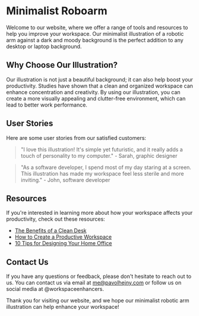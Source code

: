 <!--font:Lobster-->

# Minimalist Roboarm

Welcome to our website, where we offer a range of tools and resources to help you improve your workspace. Our minimalist illustration of a robotic arm against a dark and moody background is the perfect addition to any desktop or laptop background.

## Why Choose Our Illustration?

Our illustration is not just a beautiful background; it can also help boost your productivity. Studies have shown that a clean and organized workspace can enhance concentration and creativity. By using our illustration, you can create a more visually appealing and clutter-free environment, which can lead to better work performance.

## User Stories

Here are some user stories from our satisfied customers:

> "I love this illustration! It's simple yet futuristic, and it really adds a touch of personality to my computer." - Sarah, graphic designer

> "As a software developer, I spend most of my day staring at a screen. This illustration has made my workspace feel less sterile and more inviting." - John, software developer

## Resources

If you're interested in learning more about how your workspace affects your productivity, check out these resources:

-   [The Benefits of a Clean Desk](#)
-   [How to Create a Productive Workspace](#)
-   [10 Tips for Designing Your Home Office](#)

## Contact Us

If you have any questions or feedback, please don't hesitate to reach out to us. You can contact us via email at me@pavolhejny.com or follow us on social media at @workspaceenhancers.

Thank you for visiting our website, and we hope our minimalist robotic arm illustration can help enhance your workspace!

<!--

Write me content for website with wallpaper which alt text is:

"A wallpaper with a minimalist illustration of a robotic arm, against a background of dark and moody colors."

The name/title of the page should not be 1:1 copy of the alt text but rather a real content of the website which is using this wallpaper.

- Use markdown format
- Start with heading
- Heading should be short and concise
- The content should look like a real website
- The website should not be about the wallpaper, wallpaper is just a related background
- Heading should be contain work "wallpaper" or "background"
- Include real sections like references, contact, user stories, etc. use things relevant to the page purpose.
- Feel free to use structure like headings, bullets, numbering, blockquotes, paragraphs, horizontal lines, etc.
- You can use formatting like bold or _italic_
- You can include UTF-8 emojis
- Links should be only #hash anchors (and you can refer to the document itself)
- Do not include images


---


# Robotic Arm Wallpaper: Enhancing Your Workspace

Welcome to our website, where we offer a range of tools and resources to help you improve your workspace. Our minimalist wallpaper featuring a robotic arm is the perfect addition to any desktop or laptop background. The dark and moody colors create a calming atmosphere, allowing you to focus on your work without distractions.

## Why Choose Our Wallpaper?

Our wallpaper is not just a pretty background; it can also help boost your productivity. Studies have shown that a clean and organized workspace can enhance concentration and creativity. By using our wallpaper, you can create a more visually appealing and clutter-free environment, which can lead to better work performance.

## User Stories

Here are some user stories from our satisfied customers:

> "I love this wallpaper! It's simple yet futuristic, and it really adds a touch of personality to my computer." - Sarah, graphic designer

> "As a software developer, I spend most of my day staring at a screen. This wallpaper has made my workspace feel less sterile and more inviting." - John, software developer

## References

If you're interested in learning more about how your workspace affects your productivity, check out these resources:

- [The Benefits of a Clean Desk](#)
- [How to Create a Productive Workspace](#)
- [10 Tips for Designing Your Home Office](#)

## Contact Us

If you have any questions or feedback, please don't hesitate to reach out to us. You can contact us via email at me@pavolhejny.com or follow us on social media at @workspaceenhancers.

Thank you for visiting our website, and we hope our wallpaper can help enhance your workspace!


---


Heading should not include word "wallpaper". The website should not be about the wallpaper itself, wallpaper is just a related background, rewrite whole content.


---


# Enhance Your Workspace with a Minimalist Robotic Arm Illustration

Welcome to our website, where we offer a range of tools and resources to help you improve your workspace. Our minimalist illustration of a robotic arm against a dark and moody background is the perfect addition to any desktop or laptop background.

## Why Choose Our Illustration?

Our illustration is not just a beautiful background; it can also help boost your productivity. Studies have shown that a clean and organized workspace can enhance concentration and creativity. By using our illustration, you can create a more visually appealing and clutter-free environment, which can lead to better work performance.

## User Stories

Here are some user stories from our satisfied customers:

> "I love this illustration! It's simple yet futuristic, and it really adds a touch of personality to my computer." - Sarah, graphic designer

> "As a software developer, I spend most of my day staring at a screen. This illustration has made my workspace feel less sterile and more inviting." - John, software developer

## Resources

If you're interested in learning more about how your workspace affects your productivity, check out these resources:

- [The Benefits of a Clean Desk](#)
- [How to Create a Productive Workspace](#)
- [10 Tips for Designing Your Home Office](#)

## Contact Us

If you have any questions or feedback, please don't hesitate to reach out to us. You can contact us via email at me@pavolhejny.com or follow us on social media at @workspaceenhancers.

Thank you for visiting our website, and we hope our minimalist robotic arm illustration can help enhance your workspace!

-->
